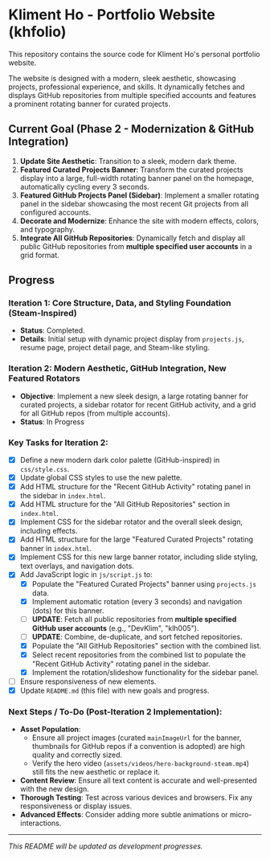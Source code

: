 # Kliment Ho - Portfolio Website (khfolio)

This repository contains the source code for Kliment Ho's personal portfolio website.

The website is designed with a modern, sleek aesthetic, showcasing projects, professional experience, and skills. It dynamically fetches and displays GitHub repositories from multiple specified accounts and features a prominent rotating banner for curated projects.

## Current Goal (Phase 2 - Modernization & GitHub Integration)

1.  **Update Site Aesthetic**: Transition to a sleek, modern dark theme.
2.  **Featured Curated Projects Banner**: Transform the curated projects display into a large, full-width rotating banner panel on the homepage, automatically cycling every 3 seconds.
3.  **Featured GitHub Projects Panel (Sidebar)**: Implement a smaller rotating panel in the sidebar showcasing the most recent Git projects from all configured accounts.
4.  **Decorate and Modernize**: Enhance the site with modern effects, colors, and typography.
5.  **Integrate All GitHub Repositories**: Dynamically fetch and display all public GitHub repositories from **multiple specified user accounts** in a grid format.

## Progress

### Iteration 1: Core Structure, Data, and Styling Foundation (Steam-Inspired)
-   **Status**: Completed.
-   **Details**: Initial setup with dynamic project display from `projects.js`, resume page, project detail page, and Steam-like styling.

### Iteration 2: Modern Aesthetic, GitHub Integration, New Featured Rotators
-   **Objective**: Implement a new sleek design, a large rotating banner for curated projects, a sidebar rotator for recent GitHub activity, and a grid for all GitHub repos (from multiple accounts).
-   **Status**: In Progress

### Key Tasks for Iteration 2:
-   [X] Define a new modern dark color palette (GitHub-inspired) in `css/style.css`.
-   [X] Update global CSS styles to use the new palette.
-   [X] Add HTML structure for the "Recent GitHub Activity" rotating panel in the sidebar in `index.html`.
-   [X] Add HTML structure for the "All GitHub Repositories" section in `index.html`.
-   [X] Implement CSS for the sidebar rotator and the overall sleek design, including effects.
-   [X] Add HTML structure for the large "Featured Curated Projects" rotating banner in `index.html`.
-   [X] Implement CSS for this new large banner rotator, including slide styling, text overlays, and navigation dots.
-   [X] Add JavaScript logic in `js/script.js` to:
    -   [X] Populate the "Featured Curated Projects" banner using `projects.js` data.
    -   [X] Implement automatic rotation (every 3 seconds) and navigation (dots) for this banner.
    -   [ ] **UPDATE**: Fetch all public repositories from **multiple specified GitHub user accounts** (e.g., "DevKlim", "klh005").
    -   [ ] **UPDATE**: Combine, de-duplicate, and sort fetched repositories.
    -   [X] Populate the "All GitHub Repositories" section with the combined list.
    -   [X] Select recent repositories from the combined list to populate the "Recent GitHub Activity" rotating panel in the sidebar.
    -   [X] Implement the rotation/slideshow functionality for the sidebar panel.
-   [ ] Ensure responsiveness of new elements.
-   [X] Update `README.md` (this file) with new goals and progress.

### Next Steps / To-Do (Post-Iteration 2 Implementation):
-   **Asset Population**:
    -   Ensure all project images (curated `mainImageUrl` for the banner, thumbnails for GitHub repos if a convention is adopted) are high quality and correctly sized.
    -   Verify the hero video (`assets/videos/hero-background-steam.mp4`) still fits the new aesthetic or replace it.
-   **Content Review**: Ensure all text content is accurate and well-presented with the new design.
-   **Thorough Testing**: Test across various devices and browsers. Fix any responsiveness or display issues.
-   **Advanced Effects**: Consider adding more subtle animations or micro-interactions.

---
*This README will be updated as development progresses.*